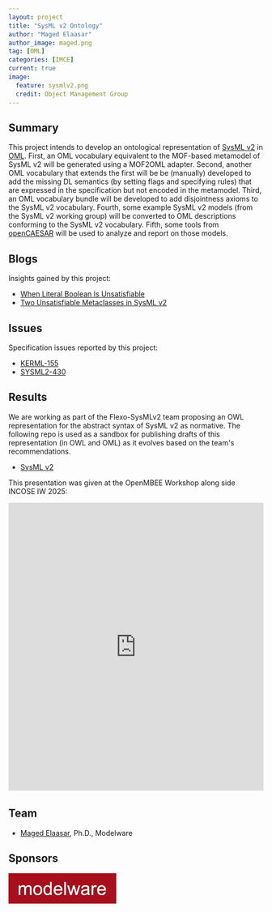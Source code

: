 ```yaml
---
layout: project
title: "SysML v2 Ontology"
author: "Maged Elaasar"
author_image: maged.png
tag: [OML]
categories: [IMCE]
current: true
image:
  feature: sysmlv2.png
  credit: Object Management Group
---
```


## Summary

This project intends to develop an ontological representation of [SysML v2](https://www.omg.org/spec/SysML/20230201/SysML.xmi) in [OML](http://www.opencaesar.io/oml/). First, an OML vocabulary equivalent to the MOF-based metamodel of SysML v2 will be generated using a MOF2OML adapter. Second, another OML vocabulary that extends the first will be be (manually) developed to add the missing DL semantics (by setting flags and specifying rules) that are expressed in the specification but not encoded in the metamodel. Third, an OML vocabulary bundle will be developed to add disjointness axioms to the SysML v2 vocabulary. Fourth, some example SysML v2 models (from the SysML v2 working group) will be converted to OML descriptions conforming to the SysML v2 vocabulary. Fifth, some tools from [openCAESAR](https://www.opencaesar.io/) will be used to analyze and report on those models.

## Blogs

Insights gained by this project:

- [When Literal Boolean Is Unsatisfiable](/blog/2023/08/27/When-Literal-Boolean-Is-Unsatisfiable.html)
- [Two Unsatisfiable Metaclasses in SysML v2](/blog/2023/09/02/Two-Unsatisfiable-Metaclasses-in-SysML-v2.html)

## Issues

Specification issues reported by this project:

- [KERML-155](https://issues.omg.org/issues/KERML-155)
- [SYSML2-430](https://issues.omg.org/issues/SYSML2-430)

## Results

We are working as part of the Flexo-SysMLv2 team proposing an OWL representation for the abstract syntax of SysML v2 as normative. 
The following repo is used as a sandbox for publishing drafts of this representation (in OWL and OML) as it evolves based on the team's recommendations.

- [SysML v2](https://github.com/opencaesar/sandbox/tree/master/sysml2)

This presentation was given at the OpenMBEE Workshop along side INCOSE IW 2025:

<style>
.responsive-wrap iframe{ max-width: 100%;}
</style>
<div class="responsive-wrap">
<!-- this is the embed code provided by Google -->
  <iframe src="https://docs.google.com/presentation/d/1lAV_u5BefHnMDrQ3AOeieg6z9DiMxl_gFlPoaCMZrmM/edit?usp=sharing" frameborder="0" width="960" height="569" allowfullscreen="true" mozallowfullscreen="true" webkitallowfullscreen="true"></iframe>
<!-- Google embed ends -->
</div>

## Team

- [Maged Elaasar](/contributors/Maged%20Elaasar.html), Ph.D., Modelware

## Sponsors

[![Modelware](/assets/img/modelware.png)](https://modelware.io/)